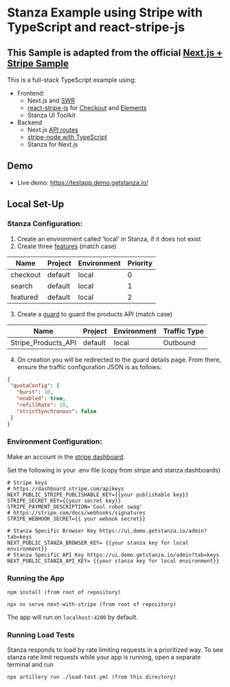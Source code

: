 # Stanza Example using Stripe with TypeScript and react-stripe-js
## This Sample is adapted from the official [Next.js + Stripe Sample](https://github.com/vercel/next.js/tree/canary/examples/with-stripe-typescript)

This is a full-stack TypeScript example using:

- Frontend:
  - Next.js and [SWR](https://github.com/vercel/swr)
  - [react-stripe-js](https://github.com/stripe/react-stripe-js) for [Checkout](https://stripe.com/checkout) and [Elements](https://stripe.com/elements)
  - Stanza UI Toolkit
- Backend
  - Next.js [API routes](https://nextjs.org/docs/api-routes/introduction)
  - [stripe-node with TypeScript](https://github.com/stripe/stripe-node#usage-with-typescript)
  - Stanza for Next.js

## Demo

- Live demo: https://testapp.demo.getstanza.io/


## Local Set-Up

### Stanza Configuration:

 1. Create an environment called 'local' in Stanza, if it does not exist
 2. Create three [features](https://ui.demo.getstanza.io/features) (match case)

  | Name     | Project | Environment | Priority |
  |----------|---------|-------------|----------|
  | checkout | default | local       | 0        |
  | search   | default | local       | 1        |
  | featured | default | local       | 2        |

 3. Create a [guard](https://ui.demo.getstanza.io/guards) to guard the products API (match case)

  | Name                | Project | Environment | Traffic Type |
  |---------------------|---------|-------------|--------------|
  | Stripe_Products_API | default | local       | Outbound     |

 4. On creation you will be redirected to the guard details page. From there, ensure the traffic configuration JSON is as follows:

 ```json
{
  "quotaConfig": {
    "burst": 10,
    "enabled": true,
    "refillRate": 10,
    "strictSynchronous": false
  }
}
 ```

### Environment Configuration:
Make an account in the [stripe dashboard](https://dashboard.stripe.com).

Set the following in your .env file (copy from stripe and stanza dashboards)
```
# Stripe keys
# https://dashboard.stripe.com/apikeys
NEXT_PUBLIC_STRIPE_PUBLISHABLE_KEY={{your publishable key}}
STRIPE_SECRET_KEY={{your secret key}}
STRIPE_PAYMENT_DESCRIPTION='Cool robot swag'
# https://stripe.com/docs/webhooks/signatures
STRIPE_WEBHOOK_SECRET={{ your webook secret}}

# Stanza Specific Browser Key https://ui.demo.getstanza.io/admin?tab=keys
NEXT_PUBLIC_STANZA_BROWSER_KEY= {{your stanza key for local environment}}
# Stanza Specific API Key https://ui.demo.getstanza.io/admin?tab=keys
NEXT_PUBLIC_STANZA_API_KEY= {{your stanza key for local environment}}
```

### Running the App

```
npm install (from root of repository)

npx nx serve next-with-stripe (from root of repository)
```

The app will run on `localhost:4200` by default.

### Running Load Tests

Stanza responds to load by rate limiting requests in a prioritized way. To see stanza rate limit requests while your app is running, open a separate terminal and run

```
npx artillery run ./load-test.yml (from this directory)
```
